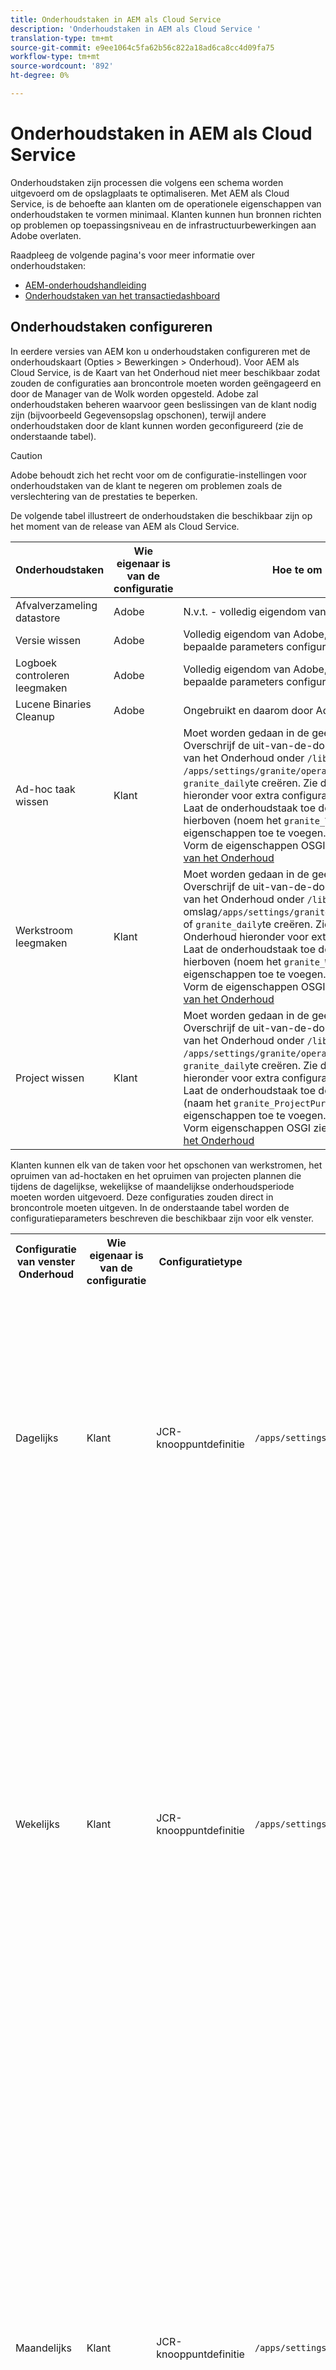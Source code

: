 ```yaml
---
title: Onderhoudstaken in AEM als Cloud Service
description: 'Onderhoudstaken in AEM als Cloud Service '
translation-type: tm+mt
source-git-commit: e9ee1064c5fa62b56c822a18ad6ca8cc4d09fa75
workflow-type: tm+mt
source-wordcount: '892'
ht-degree: 0%

---
```



# Onderhoudstaken in AEM als Cloud Service

Onderhoudstaken zijn processen die volgens een schema worden uitgevoerd om de opslagplaats te optimaliseren. Met AEM als Cloud Service, is de behoefte aan klanten om de operationele eigenschappen van onderhoudstaken te vormen minimaal. Klanten kunnen hun bronnen richten op problemen op toepassingsniveau en de infrastructuurbewerkingen aan Adobe overlaten.

Raadpleeg de volgende pagina&#39;s voor meer informatie over onderhoudstaken:

* [AEM-onderhoudshandleiding](https://helpx.adobe.com/experience-manager/kb/AEM6-Maintenance-Guide.html)
* [Onderhoudstaken van het transactiedashboard](https://helpx.adobe.com/experience-manager/6-5/sites/administering/using/operations-dashboard.html#AutomatedMaintenanceTasks)

## Onderhoudstaken configureren

In eerdere versies van AEM kon u onderhoudstaken configureren met de onderhoudskaart (Opties > Bewerkingen > Onderhoud). Voor AEM als Cloud Service, is de Kaart van het Onderhoud niet meer beschikbaar zodat zouden de configuraties aan broncontrole moeten worden geëngageerd en door de Manager van de Wolk worden opgesteld. Adobe zal onderhoudstaken beheren waarvoor geen beslissingen van de klant nodig zijn (bijvoorbeeld Gegevensopslag opschonen), terwijl andere onderhoudstaken door de klant kunnen worden geconfigureerd (zie de onderstaande tabel).

>[!CAUTION]
>
>Adobe behoudt zich het recht voor om de configuratie-instellingen voor onderhoudstaken van de klant te negeren om problemen zoals de verslechtering van de prestaties te beperken.

De volgende tabel illustreert de onderhoudstaken die beschikbaar zijn op het moment van de release van AEM als Cloud Service.

| Onderhoudstaken | Wie eigenaar is van de configuratie | Hoe te om (facultatief) te vormen |
|---|---|---|
| Afvalverzameling datastore | Adobe | N.v.t. - volledig eigendom van Adobe |
| Versie wissen | Adobe | Volledig eigendom van Adobe, maar in de toekomst kunnen klanten bepaalde parameters configureren. |
| Logboek controleren leegmaken | Adobe | Volledig eigendom van Adobe, maar in de toekomst kunnen klanten bepaalde parameters configureren. |
| Lucene Binaries Cleanup | Adobe | Ongebruikt en daarom door Adobe uitgeschakeld. |
| Ad-hoc taak wissen | Klant | Moet worden gedaan in de geest. <br> Overschrijf de uit-van-de-doos knoop van de het vensterconfiguratie van het Onderhoud onder `/libs` door eigenschappen onder de omslag `/apps/settings/granite/operations/maintenance/granite_weekly` of `granite_daily`te creëren. Zie de lijst van het Venster van het Onderhoud hieronder voor extra configuratiedetails. <br> Laat de onderhoudstaak toe door een andere knoop onder de knoop hierboven (noem het `granite_TaskPurgeTask`) met de aangewezen eigenschappen toe te voegen. <br> Vorm de eigenschappen OSGI zie [AEM 6.5 documentatie van de Taak van het Onderhoud](https://helpx.adobe.com/experience-manager/kb/AEM6-Maintenance-Guide.html) |
| Werkstroom leegmaken | Klant | Moet worden gedaan in de geest. <br> Overschrijf de uit-van-de-doos knoop van de het vensterconfiguratie van het Onderhoud onder `/libs` door eigenschappen onder de omslag`/apps/settings/granite/operations/maintenance/granite_weekly` of `granite_daily`te creëren. Zie de lijst van het Venster van het Onderhoud hieronder voor extra configuratiedetails. <br> Laat de onderhoudstaak toe door een andere knoop onder de knoop hierboven (noem het `granite_WorkflowPurgeTask`) met de aangewezen eigenschappen toe te voegen. <br> Vorm de eigenschappen OSGI zie [AEM 6.5 documentatie van de Taak van het Onderhoud](https://helpx.adobe.com/experience-manager/kb/AEM6-Maintenance-Guide.html) |
| Project wissen | Klant | Moet worden gedaan in de geest. <br> Overschrijf de uit-van-de-doos knoop van de het vensterconfiguratie van het Onderhoud onder `/libs` door eigenschappen onder de omslag `/apps/settings/granite/operations/maintenance/granite_weekly` of `granite_daily`te creëren. Zie de lijst van het Venster van het Onderhoud hieronder voor extra configuratiedetails. <br> Laat de onderhoudstaak toe door een knoop onder de knoop hierboven (naam het `granite_ProjectPurgeTask`) met de aangewezen eigenschappen toe te voegen. <br> Vorm eigenschappen OSGI zie [AEM 6.5 documentatie van de Taak van het Onderhoud](https://helpx.adobe.com/experience-manager/kb/AEM6-Maintenance-Guide.html) |

Klanten kunnen elk van de taken voor het opschonen van werkstromen, het opruimen van ad-hoctaken en het opruimen van projecten plannen die tijdens de dagelijkse, wekelijkse of maandelijkse onderhoudsperiode moeten worden uitgevoerd. Deze configuraties zouden direct in broncontrole moeten uitgeven. In de onderstaande tabel worden de configuratieparameters beschreven die beschikbaar zijn voor elk venster.

<table>
  <tr>
    <th>Configuratie van venster Onderhoud</th>
    <th>Wie eigenaar is van de configuratie</th>
    <th>Configuratietype</th>
    <th>Locatie</th>
    <th>Voorbeeld</th>
    <th>Parameters</th>
  </tr>
  <tr>
    <td>Dagelijks</td>
    <td>Klant</td>
    <td>JCR-knooppuntdefinitie</td>
    <td><code>/apps/settings/granite/operations/maintenance/granite_daily </code></td>
    <td>Zie voorbeeld 1 hieronder</td>
   <td>
    <ul>
    <li><strong>windowSchedule</strong> = day (deze waarde mag niet worden gewijzigd)</li>
    <li><strong>windowStartTime</strong> = HH:MM die als klok van 24 uur gebruikt. Bepaalt wanneer de Taken van het Onderhoud verbonden aan het Dagelijkse Venster van het Onderhoud zouden moeten beginnen uitvoerend.</li>
    <li><strong>windowEndTime</strong> = HH:MM die als klok van 24 uur gebruikt. Bepaalt wanneer de Taken van het Onderhoud verbonden aan het Dagelijkse Venster van het Onderhoud zouden moeten ophouden uitvoerend als zij nog niet hebben voltooid.</li>
    </ul> </td> 
  </tr>
  <tr>
    <td>Wekelijks</td>
    <td>Klant</td>
    <td>JCR-knooppuntdefinitie</td>
    <td><code>/apps/settings/granite/operations/maintenance/granite_weekly</code></td>
    <td>Zie voorbeeld 2 hieronder</td>
     <td>
    <ul>
    <li><strong>windowSchedule</strong> = wekelijks (deze waarde mag niet worden gewijzigd)</li>
    <li><strong>windowStartTime</strong> = HH:MM die als klok van 24 uur gebruikt. Bepaalt wanneer de Taken van het Onderhoud verbonden aan het wekelijkse Venster van het Onderhoud zouden moeten beginnen uitvoerend.</li>
    <li><strong>windowEndTime</strong> = HH:MM die als klok van 24 uur gebruikt. Bepaalt wanneer de Taken van het Onderhoud verbonden aan het Wekelijkse Venster van het Onderhoud zouden moeten ophouden uitvoerend als zij nog niet hebben voltooid.</li>
    <li><strong>windowScheduleWeekdays = Array van 2 waarden van 1-7. bijv. [5,5].</strong> De eerste waarde van de array is de startdag waarop de taak is gepland en de tweede waarde is de einddag waarop de taak wordt gestopt. De exacte tijd van het begin en het einde wordt bepaald door respectievelijk windowStartTime en windowEndTime.</li>
    </ul> </td> 
  </tr>
  <tr>
    <td>Maandelijks</td>
    <td>Klant</td>
    <td>JCR-knooppuntdefinitie</td>
    <td><code>/apps/settings/granite/operations/maintenance/granite_monthly</code></td>
    <td>Zie codevoorbeeld 3 hieronder</td>
     <td>
    <ul>
    <li><strong>windowSchedule</strong> = day (deze waarde mag niet worden gewijzigd)</li>
    <li><strong>windowStartTime</strong> = HH:MM die als klok van 24 uur gebruikt. Definieert wanneer de onderhoudstaken die aan het Maandelijkse Onderhoudsvenster zijn gekoppeld, moeten worden uitgevoerd.</li>
    <li><strong>windowEndTime</strong> = HH:MM die als klok van 24 uur gebruikt. Definieert wanneer de onderhoudstaken die zijn gekoppeld aan het venster Maandelijks onderhoud niet meer worden uitgevoerd als deze nog niet zijn voltooid.</li>
    <li><strong>windowScheduleWeekdays = Array van 2 waarden van 1-7. bijv. [5,5].</strong> De eerste waarde van de array is de startdag waarop de taak is gepland en de tweede waarde is de einddag waarop de taak wordt gestopt. De exacte tijd van het begin en het einde wordt bepaald door respectievelijk windowStartTime en windowEndTime.</li>
    <li><strong>windowFirstLastStartDay - 0/1</strong> 0 aan planning op de eerste week van de maand of 1 aan planning op de laatste week van de maand. Het ontbreken van een waarde zou banen effectief plannen elke dag zoals die door windowScheduleWeekdays elke maand wordt geregeld.</li>
    </ul> </td> 
  </tr>
</table>

Codevoorbeeld 1

```xml
<?xml version="1.0" encoding="UTF-8"?>
<jcr:root xmlns:sling="http://sling.apache.org/jcr/sling/1.0" 
  xmlns:jcr="http://www.jcp.org/jcr/1.0" 
  jcr:primaryType="sling:Folder"
  sling:configCollectionInherit="true"
  sling:configPropertyInherit="true"
  windowSchedule="daily"
  windowStartTime="03:00"
  windowEndTime="05:00"
 />
```

Codevoorbeeld 2

```xml
<?xml version="1.0" encoding="UTF-8"?>
<jcr:root xmlns:sling="http://sling.apache.org/jcr/sling/1.0" 
   xmlns:jcr="http://www.jcp.org/jcr/1.0"
   jcr:primaryType="sling:Folder"
   sling:configCollectionInherit="true"
   sling:configPropertyInherit="true"
   windowEndTime="15:30"
   windowSchedule="weekly"
   windowScheduleWeekdays="[5,5]"
   windowStartTime="14:30"/>
```

Codevoorbeeld 3

```xml
<?xml version="1.0" encoding="UTF-8"?>
<jcr:root xmlns:sling="http://sling.apache.org/jcr/sling/1.0" 
   xmlns:jcr="http://www.jcp.org/jcr/1.0"
   jcr:primaryType="sling:Folder"
   sling:configCollectionInherit="true"
   sling:configPropertyInherit="true"
   windowEndTime="15:30"
   windowSchedule="monthly"
   windowFirstLastStartDay=0
   windowScheduleWeekdays="[5,5]"
   windowStartTime="14:30"/>
```
